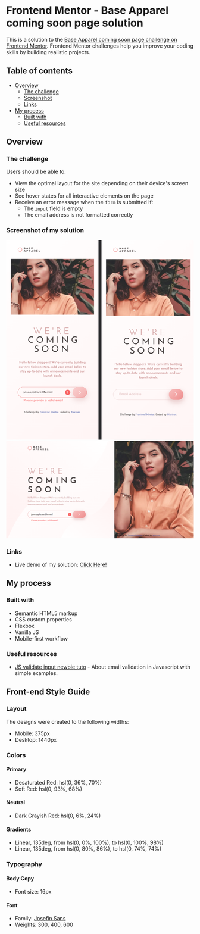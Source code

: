 # Frontend Mentor - Base Apparel coming soon page solution

This is a solution to the [Base Apparel coming soon page challenge on Frontend Mentor](https://www.frontendmentor.io/challenges/base-apparel-coming-soon-page-5d46b47f8db8a7063f9331a0). Frontend Mentor challenges help you improve your coding skills by building realistic projects. 

## Table of contents

- [Overview](#overview)
  - [The challenge](#the-challenge)
  - [Screenshot](#screenshot)
  - [Links](#links)
- [My process](#my-process)
  - [Built with](#built-with)
  - [Useful resources](#useful-resources)

## Overview

### The challenge

Users should be able to:

- View the optimal layout for the site depending on their device's screen size
- See hover states for all interactive elements on the page
- Receive an error message when the `form` is submitted if:
  - The `input` field is empty
  - The email address is not formatted correctly

### Screenshot of my solution

![](./screenshots/mobile-design-activate-screenshot.png)
![](./screenshots/desktop-design-activate-screenshot.png)

### Links

- Live demo of my solution: [Click Here!](https://marinvcq.github.io/base-apparel-coming-soon/)

## My process

### Built with

- Semantic HTML5 markup
- CSS custom properties
- Flexbox
- Vanilla JS
- Mobile-first workflow

### Useful resources

- [JS validate input newbie tuto](https://linuxhint.com/email-validation-javascript/) - About email validation in Javascript with simple examples.

## Front-end Style Guide

### Layout

The designs were created to the following widths:

- Mobile: 375px
- Desktop: 1440px

### Colors

#### Primary

- Desaturated Red: hsl(0, 36%, 70%)
- Soft Red: hsl(0, 93%, 68%)

#### Neutral

- Dark Grayish Red: hsl(0, 6%, 24%)

#### Gradients

- Linear, 135deg, from hsl(0, 0%, 100%), to hsl(0, 100%, 98%)
- Linear, 135deg, from hsl(0, 80%, 86%), to hsl(0, 74%, 74%)

### Typography

#### Body Copy

- Font size: 16px

#### Font

- Family: [Josefin Sans](https://fonts.google.com/specimen/Josefin+Sans)
- Weights: 300, 400, 600
